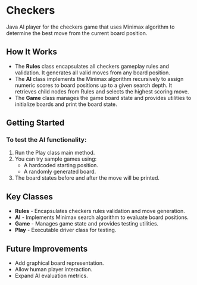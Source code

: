# Checkers
Java AI player for the checkers game that uses Minimax algorithm to determine the best move from the current board position.

## How It Works
* The **Rules** class encapsulates all checkers gameplay rules and validation. It generates all valid moves from any board position.
* The **AI** class implements the Minimax algorithm recursively to assign numeric scores to board positions up to a given search depth. It retrieves child nodes from Rules and selects the highest scoring move.
* The **Game** class manages the game board state and provides utilities to initialize boards and print the board state.

## Getting Started
### To test the AI functionality:
1. Run the Play class main method.
1. You can try sample games using:
   * A hardcoded starting position.
   * A randomly generated board.
1. The board states before and after the move will be printed.

## Key Classes
* **Rules** - Encapsulates checkers rules validation and move generation.
* **AI** - Implements Minimax search algorithm to evaluate board positions.
* **Game** - Manages game state and provides testing utilities.
* **Play** - Executable driver class for testing.

## Future Improvements
* Add graphical board representation.
* Allow human player interaction.
* Expand AI evaluation metrics.
